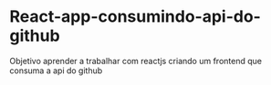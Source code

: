 # React-app-consumindo-api-do-github
Objetivo aprender a trabalhar com reactjs criando um frontend que consuma a api do github 
